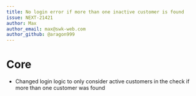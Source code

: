 ```yaml
---
title: No login error if more than one inactive customer is found
issue: NEXT-21421
author: Max
author_email: max@swk-web.com
author_github: @aragon999
---
```

# Core
* Changed login logic to only consider active customers in the check if more than one customer was found
